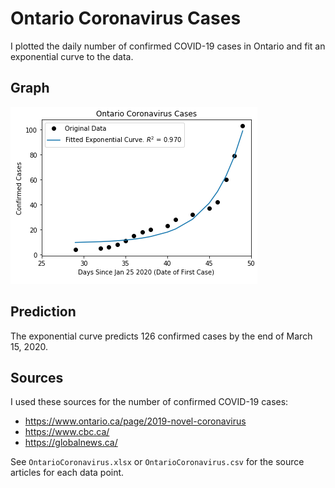 # Ontario Coronavirus Cases
I plotted the daily number of confirmed COVID-19 cases in Ontario and fit an
exponential curve to the data.

## Graph
![Graph of Ontario COVID-19 Cases](https://github.com/deanhuiwang/ontario-coronavirus/blob/master/img/2020-03-14.png)

## Prediction
The exponential curve predicts 126 confirmed cases by the end of March 15, 2020.

## Sources
I used these sources for the number of confirmed COVID-19 cases:
* https://www.ontario.ca/page/2019-novel-coronavirus
* https://www.cbc.ca/
* https://globalnews.ca/

See `OntarioCoronavirus.xlsx` or `OntarioCoronavirus.csv` for the source
articles for each data point.
